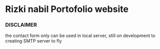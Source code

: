 <h1>Rizki nabil Portofolio website</h1>

<h3>DISCLAIMER</h3>
<p>the contact form only can be used in local server, still on development to creating SMTP server to fly</p>
